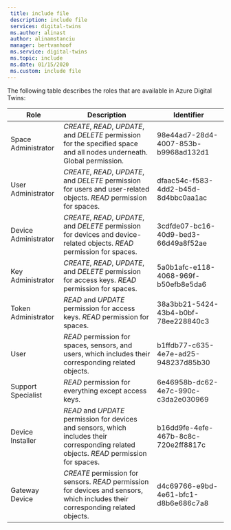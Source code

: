 ```yaml
---
 title: include file
 description: include file
 services: digital-twins
 ms.author: alinast
 author: alinamstanciu
 manager: bertvanhoof
 ms.service: digital-twins
 ms.topic: include
 ms.date: 01/15/2020
 ms.custom: include file
---
```


The following table describes the roles that are available in Azure Digital Twins:

| **Role** | **Description** | **Identifier** |
| --- | --- | --- |
| Space Administrator | *CREATE*, *READ*, *UPDATE*, and *DELETE* permission for the specified space and all nodes underneath. Global permission. | 98e44ad7-28d4-4007-853b-b9968ad132d1 |
| User Administrator| *CREATE*, *READ*, *UPDATE*, and *DELETE* permission for users and user-related objects. *READ* permission for spaces. | dfaac54c-f583-4dd2-b45d-8d4bbc0aa1ac |
| Device Administrator | *CREATE*, *READ*, *UPDATE*, and *DELETE* permission for devices and device-related objects. *READ* permission for spaces. | 3cdfde07-bc16-40d9-bed3-66d49a8f52ae |
| Key Administrator | *CREATE*, *READ*, *UPDATE*, and *DELETE*  permission for access keys. *READ* permission for spaces. | 5a0b1afc-e118-4068-969f-b50efb8e5da6 |
| Token Administrator |  *READ* and *UPDATE* permission for access keys. *READ* permission for spaces. | 38a3bb21-5424-43b4-b0bf-78ee228840c3 |
| User |  *READ* permission for spaces, sensors, and users, which includes their corresponding related objects. | b1ffdb77-c635-4e7e-ad25-948237d85b30 |
| Support Specialist |  *READ* permission for everything except access keys. | 6e46958b-dc62-4e7c-990c-c3da2e030969 |
| Device Installer | *READ* and *UPDATE* permission for devices and sensors, which includes their corresponding related objects. *READ* permission for spaces. | b16dd9fe-4efe-467b-8c8c-720e2ff8817c |
| Gateway Device | *CREATE* permission for sensors. *READ* permission for devices and sensors, which includes their corresponding related objects. | d4c69766-e9bd-4e61-bfc1-d8b6e686c7a8 |